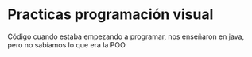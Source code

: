 # Practicas programación visual

Código cuando estaba empezando a programar, nos enseñaron en java, pero no sabíamos lo que era la POO
